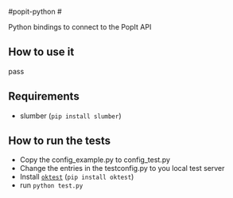 #popit-python #

Python bindings to connect to the PopIt API


## How to use it ##

pass

## Requirements ##

* slumber (`pip install slumber`)

## How to run the tests ##

* Copy the config_example.py to config_test.py
* Change the entries in the testconfig.py to you local test server
* Install [`oktest`](http://www.kuwata-lab.com/oktest/ "Website of oktest") (`pip install oktest`)
* run `python test.py`
